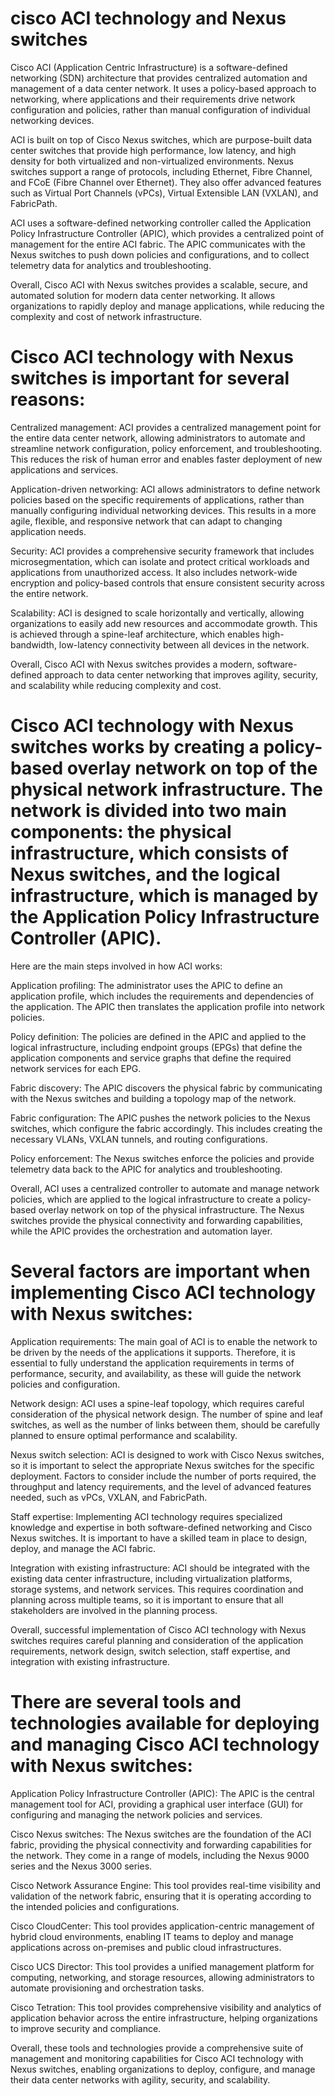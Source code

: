 # cisco ACI technology and Nexus switches

Cisco ACI (Application Centric Infrastructure) is a software-defined networking (SDN) architecture that provides centralized automation and management of a data center network. It uses a policy-based approach to networking, where applications and their requirements drive network configuration and policies, rather than manual configuration of individual networking devices.

ACI is built on top of Cisco Nexus switches, which are purpose-built data center switches that provide high performance, low latency, and high density for both virtualized and non-virtualized environments. Nexus switches support a range of protocols, including Ethernet, Fibre Channel, and FCoE (Fibre Channel over Ethernet). They also offer advanced features such as Virtual Port Channels (vPCs), Virtual Extensible LAN (VXLAN), and FabricPath.

ACI uses a software-defined networking controller called the Application Policy Infrastructure Controller (APIC), which provides a centralized point of management for the entire ACI fabric. The APIC communicates with the Nexus switches to push down policies and configurations, and to collect telemetry data for analytics and troubleshooting.

Overall, Cisco ACI with Nexus switches provides a scalable, secure, and automated solution for modern data center networking. It allows organizations to rapidly deploy and manage applications, while reducing the complexity and cost of network infrastructure.

# Cisco ACI technology with Nexus switches is important for several reasons:

Centralized management: ACI provides a centralized management point for the entire data center network, allowing administrators to automate and streamline network configuration, policy enforcement, and troubleshooting. This reduces the risk of human error and enables faster deployment of new applications and services.

Application-driven networking: ACI allows administrators to define network policies based on the specific requirements of applications, rather than manually configuring individual networking devices. This results in a more agile, flexible, and responsive network that can adapt to changing application needs.

Security: ACI provides a comprehensive security framework that includes microsegmentation, which can isolate and protect critical workloads and applications from unauthorized access. It also includes network-wide encryption and policy-based controls that ensure consistent security across the entire network.

Scalability: ACI is designed to scale horizontally and vertically, allowing organizations to easily add new resources and accommodate growth. This is achieved through a spine-leaf architecture, which enables high-bandwidth, low-latency connectivity between all devices in the network.

Overall, Cisco ACI with Nexus switches provides a modern, software-defined approach to data center networking that improves agility, security, and scalability while reducing complexity and cost.

# Cisco ACI technology with Nexus switches works by creating a policy-based overlay network on top of the physical network infrastructure. The network is divided into two main components: the physical infrastructure, which consists of Nexus switches, and the logical infrastructure, which is managed by the Application Policy Infrastructure Controller (APIC).

Here are the main steps involved in how ACI works:

Application profiling: The administrator uses the APIC to define an application profile, which includes the requirements and dependencies of the application. The APIC then translates the application profile into network policies.

Policy definition: The policies are defined in the APIC and applied to the logical infrastructure, including endpoint groups (EPGs) that define the application components and service graphs that define the required network services for each EPG.

Fabric discovery: The APIC discovers the physical fabric by communicating with the Nexus switches and building a topology map of the network.

Fabric configuration: The APIC pushes the network policies to the Nexus switches, which configure the fabric accordingly. This includes creating the necessary VLANs, VXLAN tunnels, and routing configurations.

Policy enforcement: The Nexus switches enforce the policies and provide telemetry data back to the APIC for analytics and troubleshooting.

Overall, ACI uses a centralized controller to automate and manage network policies, which are applied to the logical infrastructure to create a policy-based overlay network on top of the physical infrastructure. The Nexus switches provide the physical connectivity and forwarding capabilities, while the APIC provides the orchestration and automation layer.

# Several factors are important when implementing Cisco ACI technology with Nexus switches:

Application requirements: The main goal of ACI is to enable the network to be driven by the needs of the applications it supports. Therefore, it is essential to fully understand the application requirements in terms of performance, security, and availability, as these will guide the network policies and configuration.

Network design: ACI uses a spine-leaf topology, which requires careful consideration of the physical network design. The number of spine and leaf switches, as well as the number of links between them, should be carefully planned to ensure optimal performance and scalability.

Nexus switch selection: ACI is designed to work with Cisco Nexus switches, so it is important to select the appropriate Nexus switches for the specific deployment. Factors to consider include the number of ports required, the throughput and latency requirements, and the level of advanced features needed, such as vPCs, VXLAN, and FabricPath.

Staff expertise: Implementing ACI technology requires specialized knowledge and expertise in both software-defined networking and Cisco Nexus switches. It is important to have a skilled team in place to design, deploy, and manage the ACI fabric.

Integration with existing infrastructure: ACI should be integrated with the existing data center infrastructure, including virtualization platforms, storage systems, and network services. This requires coordination and planning across multiple teams, so it is important to ensure that all stakeholders are involved in the planning process.

Overall, successful implementation of Cisco ACI technology with Nexus switches requires careful planning and consideration of the application requirements, network design, switch selection, staff expertise, and integration with existing infrastructure.

# There are several tools and technologies available for deploying and managing Cisco ACI technology with Nexus switches:

Application Policy Infrastructure Controller (APIC): The APIC is the central management tool for ACI, providing a graphical user interface (GUI) for configuring and managing the network policies and services.

Cisco Nexus switches: The Nexus switches are the foundation of the ACI fabric, providing the physical connectivity and forwarding capabilities for the network. They come in a range of models, including the Nexus 9000 series and the Nexus 3000 series.

Cisco Network Assurance Engine: This tool provides real-time visibility and validation of the network fabric, ensuring that it is operating according to the intended policies and configurations.

Cisco CloudCenter: This tool provides application-centric management of hybrid cloud environments, enabling IT teams to deploy and manage applications across on-premises and public cloud infrastructures.

Cisco UCS Director: This tool provides a unified management platform for computing, networking, and storage resources, allowing administrators to automate provisioning and orchestration tasks.

Cisco Tetration: This tool provides comprehensive visibility and analytics of application behavior across the entire infrastructure, helping organizations to improve security and compliance.

Overall, these tools and technologies provide a comprehensive suite of management and monitoring capabilities for Cisco ACI technology with Nexus switches, enabling organizations to deploy, configure, and manage their data center networks with agility, security, and scalability.

